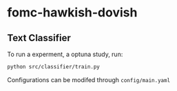 # fomc-hawkish-dovish


## Text Classifier
To run a experment, a optuna study, run:
```sh
python src/classifier/train.py
```

Configurations can be modifed through `config/main.yaml`
